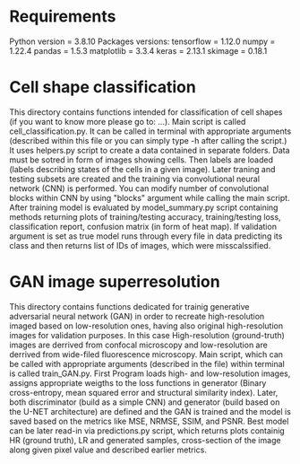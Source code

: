 # Requirements
Python version = 3.8.10
Packages versions:
tensorflow = 1.12.0
numpy = 1.22.4
pandas = 1.5.3
matplotlib = 3.3.4
keras = 2.13.1
skimage = 0.18.1

# Cell shape classification
This directory contains functions intended for classification of cell shapes (if you want to know more please go to: ...). Main script is called cell_classification.py. It can be called in terminal with appropriate arguments (described within this file or you can simply type -h after calling the script.) It uses helpers.py script to create a data contained in separate folders. Data must be sotred in form of images showing cells. Then labels are loaded (labels describing states of the cells in a given image). Later traning and testing subsets are created and the training via convolutional neural network (CNN) is performed. You can modify number of convolutional blocks within CNN by using "blocks" argument while calling the main script. After training model is evaluated by model_summary.py script containing methods returning plots of training/testing accuracy, training/testing loss, classification report, confusion matrix (in form of heat map). If validation argument is set as true model runs through every file in data predicting its class and then returns list of IDs of images, which were misscalssified. 

# GAN image superresolution
This directory contains functions dedicated for trainig generative adversarial neural network (GAN) in order to recreate high-resolution imaged based on low-resolution ones, having also original high-resolution images for validation purposes. In this case High-resolution (ground-truth) images are derrived from confocal microscopy and low-resolution are derrived from wide-filed fluorescence microscopy. Main script, which can be called with appropriate arguments (described in the file) within terminal is called train_GAN.py. First Program loads high- and low-resolution images, assigns appropriate weigths to the loss functions in generator (Binary cross-entropy, mean squared error and structural similarity index). Later, both discriminator (build as a simple CNN) and generator (build based on the U-NET architecture) are defined and the GAN is trained and the model is saved based on the metrics like MSE, NRMSE, SSIM, and PSNR. Best model can be later read-in via predictions.py script, which returns plots containig HR (ground truth), LR and generated samples, cross-section of the image along given pixel value and described earlier metrics.

